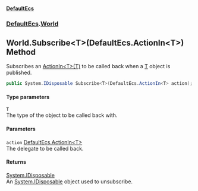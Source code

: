 #### [DefaultEcs](./index.md 'index')
### [DefaultEcs](./DefaultEcs.md 'DefaultEcs').[World](./DefaultEcs-World.md 'DefaultEcs.World')
## World.Subscribe&lt;T&gt;(DefaultEcs.ActionIn&lt;T&gt;) Method
Subscribes an [ActionIn&lt;T&gt;(T)](./DefaultEcs-ActionIn-T-(T).md 'DefaultEcs.ActionIn&lt;T&gt;(T)') to be called back when a [T](#DefaultEcs-World-Subscribe-T-(DefaultEcs-ActionIn-T-)-T 'DefaultEcs.World.Subscribe&lt;T&gt;(DefaultEcs.ActionIn&lt;T&gt;).T') object is published.  
```C#
public System.IDisposable Subscribe<T>(DefaultEcs.ActionIn<T> action);
```
#### Type parameters
<a name='DefaultEcs-World-Subscribe-T-(DefaultEcs-ActionIn-T-)-T'></a>
`T`  
The type of the object to be called back with.  
  
#### Parameters
<a name='DefaultEcs-World-Subscribe-T-(DefaultEcs-ActionIn-T-)-action'></a>
`action` [DefaultEcs.ActionIn&lt;](./DefaultEcs-ActionIn-T-(T).md 'DefaultEcs.ActionIn&lt;T&gt;(T)')[T](#DefaultEcs-World-Subscribe-T-(DefaultEcs-ActionIn-T-)-T 'DefaultEcs.World.Subscribe&lt;T&gt;(DefaultEcs.ActionIn&lt;T&gt;).T')[&gt;](./DefaultEcs-ActionIn-T-(T).md 'DefaultEcs.ActionIn&lt;T&gt;(T)')  
The delegate to be called back.  
  
#### Returns
[System.IDisposable](https://docs.microsoft.com/en-us/dotnet/api/System.IDisposable 'System.IDisposable')  
An [System.IDisposable](https://docs.microsoft.com/en-us/dotnet/api/System.IDisposable 'System.IDisposable') object used to unsubscribe.  
